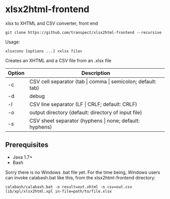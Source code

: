 # xlsx2html-frontend
xlsx to XHTML and CSV converter, front end

```
git clone https://github.com/transpect/xlsx2html-frontend --recursive
```

Usage:
```
xlsxconv [options ...] <xlsx file>
```

Creates an XHTML and a CSV file from an .xlsx file

Option | Description
------ | -----------
   -c  | CSV cell separator (tab \| comma \| semicolon; default: tab)
   -d  | debug
   -l  | CSV line separator (LF \| CRLF; default: CRLF)
   -o  | output directory (default: directory of input file)
   -s  | CSV sheet separator (hyphens \| none; default: hyphens)

## Prerequisites

* Java 1.7+
* Bash

Sorry there is no Windows .bat file yet. For the time being, Windows users can invoke calabash.bat like this, from the xlsx2html-frontend directory:

```
calabash/calabash.bat -o result=out.xhtml -o csv=out.csv lib/xpl/xlsx2html.xpl in-file=path/to/file.xlsx
```
